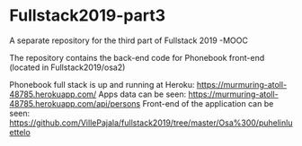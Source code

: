 # Fullstack2019-part3
A separate repository for the third part of Fullstack 2019 -MOOC

The repository contains the back-end code for Phonebook front-end (located in Fullstack2019/osa2)

Phonebook full stack is up and running at Heroku: https://murmuring-atoll-48785.herokuapp.com/
Apps data can be seen: https://murmuring-atoll-48785.herokuapp.com/api/persons
Front-end of the application can be seen: https://github.com/VillePajala/fullstack2019/tree/master/Osa%300/puhelinluettelo
